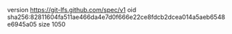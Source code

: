 version https://git-lfs.github.com/spec/v1
oid sha256:82811604fa511ae466da4e7d0f666e22ce8fdcb2dcea014a5aeb6548e6945a05
size 1050
